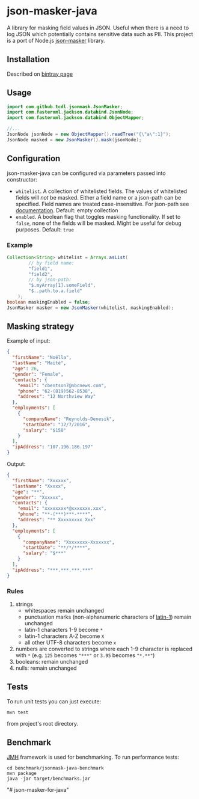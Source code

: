 # json-masker-java

A library for masking field values in JSON. Useful when there is a need to log JSON which potentially contains sensitive data such as PII.
This project is a port of Node.js [json-masker](https://github.com/tcdl/json-masker) library.

## Installation

Described on [bintray page](https://bintray.com/tcdl/releases/json-masker-java)

## Usage
```java
import com.github.tcdl.jsonmask.JsonMasker;
import com.fasterxml.jackson.databind.JsonNode;
import com.fasterxml.jackson.databind.ObjectMapper;

//...
JsonNode jsonNode = new ObjectMapper().readTree("{\"a\":1}");
JsonNode masked = new JsonMasker().mask(jsonNode);
```
## Configuration
json-masker-java can be configured via parameters passed into constructor:
 * `whitelist`. A collection of whitelisted fields. The values of whitelisted fields will _not_ be masked. Either a field name or a json-path can be specified. Field names are treated case-insensitive. For json-path see [documentation](https://github.com/json-path/JsonPath). Default: empty collection
 * `enabled`. A boolean flag that toggles masking functionality. If set to `false`, none of the fields will be masked. Might be useful for debug purposes. Default: `true`

### Example 
```java
Collection<String> whitelist = Arrays.asList(
        // by field name:
        "field1", 
        "field2",
        // by json-path:
        "$.myArray[1].someField", 
        "$..path.to.a.field"
    );
boolean maskingEnabled = false;
JsonMasker masker = new JsonMasker(whitelist, maskingEnabled);
```

## Masking strategy
Example of input:
```json
{
  "firstName": "Noëlla",
  "lastName": "Maïté",
  "age": 26,
  "gender": "Female",
  "contacts": {
    "email": "cbentson7@nbcnews.com",
    "phone": "62-(819)562-8538",
    "address": "12 Northview Way"
  },
  "employments": [
    {
      "companyName": "Reynolds-Denesik",
      "startDate": "12/7/2016",
      "salary": "$150"
    }
  ],
  "ipAddress": "107.196.186.197"
}
```
Output:
```json
{
  "firstName": "Xxxxxx",
  "lastName": "Xxxxx",
  "age": "**",
  "gender": "Xxxxxx",
  "contacts": {
    "email": "xxxxxxxx*@xxxxxxx.xxx",
    "phone": "**-(***)***-****",
    "address": "** Xxxxxxxxx Xxx"
  },
  "employments": [
    {
      "companyName": "Xxxxxxxx-Xxxxxxx",
      "startDate": "**/*/****",
      "salary": "$***"
    }
  ],
  "ipAddress": "***.***.***.***"
}
```
### Rules
1. strings
    * whitespaces remain unchanged 
    * punctuation marks (non-alphanumeric characters of [latin-1](http://jrgraphix.net/r/Unicode/0020-007F)) remain unchanged
    * latin-1 characters 1-9 become `*`
    * latin-1 characters A-Z become `X`
    * all other UTF-8 characters become `x`
2. numbers are converted to strings where each 1-9 character is replaced with `*` (e.g. `125` becomes `"***"` or `3.95` becomes `"*.**"`) 
3. booleans: remain unchanged
4. nulls: remain unchanged

## Tests
To run unit tests you can just execute:
```
mvn test
```
from project's root directory.

## Benchmark
[JMH](http://openjdk.java.net/projects/code-tools/jmh/) framework is used for benchmarking. To run performance tests:
```
cd benchmark/jsonmask-java-benchmark
mvn package
java -jar target/benchmarks.jar
```
"# json-masker-for-java" 
